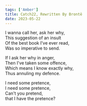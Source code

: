 ```yaml
---
tags: ['Amber']
title: Catch22, Rewritten By Brontë
date: 2023-05-22
---
```


I wanna call her, ask her why,  
This suggestion of an insult  
Of the best book I've ever read,  
Was so imperative to send.  

If I ask her why in anger,  
Then I've taken some offence,  
Which means I know exactly why,  
Thus annuling my defence.  

I need some pretence,  
I need some pretence,  
Can't you pretend,  
that I have the pretence?
